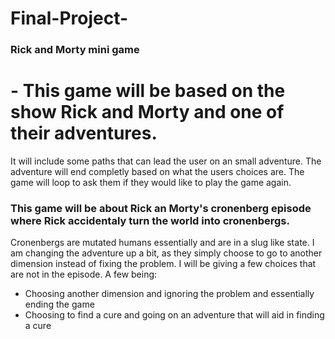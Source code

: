 # Final-Project-
 ### Rick and Morty mini game
 
 # - This game will be based on the show Rick and Morty and one of their adventures.
 It will include some paths that can lead the user on an small adventure.
 The adventure will end completly based on what the users choices are.
 The game will loop to ask them if they would like to play the game again.
 
 ### This game will be about Rick an Morty's cronenberg episode where Rick accidentaly turn the world into cronenbergs.
 Cronenbergs are mutated humans essentially and are in a slug like state. I am changing the adventure up a bit, as they
 simply choose to go to another dimension instead of fixing the problem. I will be giving a few choices that are
 not in the episode.
 A few being:
 - Choosing another dimension and ignoring the problem and essentially ending the game
 - Choosing to find a cure and going on an adventure that will aid in finding a cure 
